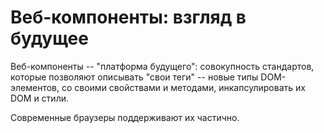 # Веб-компоненты: взгляд в будущее

Веб-компоненты -- "платформа будущего": совокупность стандартов, которые позволяют описывать "свои теги" -- новые типы DOM-элементов, со своими свойствами и методами, инкапсулировать их DOM и стили.

Современные браузеры поддерживают их частично.